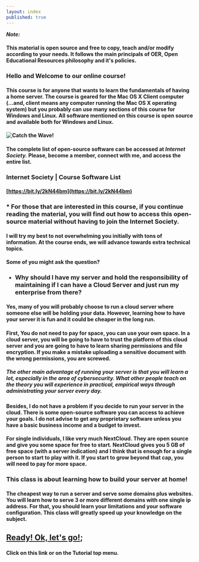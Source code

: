 ```yaml
---
layout: index
published: true
---
```


***Note:***
#### This material is open source and free to copy, teach and/or modify according to your needs. It follows the main principals of OER, Open Educational Resources philosophy and it's policies.

### Hello and Welcome to our online course!

#### This course is for anyone that wants to learn the fundamentals of having a home server. The course is geared for the Mac OS X Client computer (...and, client means any computer running the Mac OS X operating system) but you probably can use many sections of this course for Windows and Linux. All software mentioned on this course is open source and available both for Windows and Linux.

#### ![Catch the Wave!]({{site.baseurl}}/img/catch-the-wave-640x360.png)

#### The complete list of open-source software can be accessed at ***Internet Society.*** Please, become a member, connect with me, and access the entire list.

### Internet Society | Course Software List
#### [https://bit.ly/2kN44bm](https://bit.ly/2kN44bm)

### * For those that are interested in this course, if you continue reading the material, you will find out how to access this open-source material without having to join the Internet Society.

#### I will try my best to not overwhelming you initially with tons of information. At the course ends, we will advance towards extra technical topics.

#### Some of you might ask the question?

- ### Why should I have my server and hold the responsibility of maintaining if I can have a  Cloud Server and just run my enterprise from there?

#### Yes, many of you will probably choose to run a cloud server where someone else will be holding your data. However, learning how to have your server it is fun and it could be cheaper in the long run.

#### First, You do not need to pay for space, you can use your own space. In a cloud server, you will be going to have to trust the platform of this cloud server and you are going to have to learn sharing permissions and file encryption. If you make a mistake uploading a sensitive document with the wrong permissions, you are screwed.

##### The other main advantage of running your server is that you will learn a lot, especially in the area of cybersecurity. What other people teach on the theory you will experience in practical, empirical ways through administrating your server every day.

#### Besides, I do not have a problem if you decide to run your server in the cloud. There is some open-source software you can access to achieve your goals. I do not advise to get any proprietary software unless you have a basic business income and a budget to invest.

#### For single individuals, I like very much NextCloud. They are open source and give you some space for free to start. NextCloud gives you 5 GB of free space (with a server indication) and I think that is enough for a single person to start to play with it. If you start to grow beyond that cap, you will need to pay for more space.

### This class is about learning how to build your server at home!

#### The cheapest way to run a server and serve some domains plus websites. You will learn how to serve 3 or more different domains with one single ip address. For that, you should learn your limitations and your software configuration. This class will greatly speed up your knowledge on the subject. 

## [Ready! Ok, let's go!](https://ebonsi.github.io/course-in-a-box/modules/tutorial/start/);

#### Click on this link or on the Tutorial top menu.
